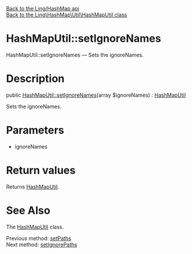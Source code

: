[Back to the Ling/HashMap api](https://github.com/lingtalfi/HashMap/blob/master/doc/api/Ling/HashMap.md)<br>
[Back to the Ling\HashMap\Util\HashMapUtil class](https://github.com/lingtalfi/HashMap/blob/master/doc/api/Ling/HashMap/Util/HashMapUtil.md)


HashMapUtil::setIgnoreNames
================



HashMapUtil::setIgnoreNames — Sets the ignoreNames.




Description
================


public [HashMapUtil::setIgnoreNames](https://github.com/lingtalfi/HashMap/blob/master/doc/api/Ling/HashMap/Util/HashMapUtil/setIgnoreNames.md)(array $ignoreNames) : [HashMapUtil](https://github.com/lingtalfi/HashMap/blob/master/doc/api/Ling/HashMap/Util/HashMapUtil.md)




Sets the ignoreNames.




Parameters
================


- ignoreNames

    


Return values
================

Returns [HashMapUtil](https://github.com/lingtalfi/HashMap/blob/master/doc/api/Ling/HashMap/Util/HashMapUtil.md).








See Also
================

The [HashMapUtil](https://github.com/lingtalfi/HashMap/blob/master/doc/api/Ling/HashMap/Util/HashMapUtil.md) class.

Previous method: [setPaths](https://github.com/lingtalfi/HashMap/blob/master/doc/api/Ling/HashMap/Util/HashMapUtil/setPaths.md)<br>Next method: [setIgnorePaths](https://github.com/lingtalfi/HashMap/blob/master/doc/api/Ling/HashMap/Util/HashMapUtil/setIgnorePaths.md)<br>


